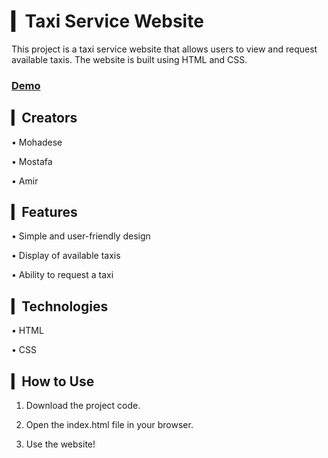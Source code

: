 # ▎Taxi Service Website 

This project is a taxi service website that allows users to view and request available taxis. The website is built using HTML and CSS.

### [Demo]()

## ▎Creators

• Mohadese

• Mostafa

• Amir

## ▎Features

• Simple and user-friendly design

• Display of available taxis

• Ability to request a taxi

## ▎Technologies

• HTML

• CSS

## ▎How to Use

1. Download the project code.

2. Open the index.html file in your browser.

3. Use the website!
